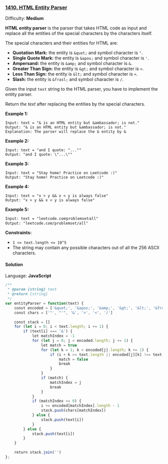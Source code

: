 ### [1410\. HTML Entity Parser](https://leetcode.com/problems/html-entity-parser/)

Difficulty: **Medium**


**HTML entity parser** is the parser that takes HTML code as input and replace all the entities of the special characters by the characters itself.

The special characters and their entities for HTML are:

*   **Quotation Mark:** the entity is `&quot;` and symbol character is `"`.
*   **Single Quote Mark:** the entity is `&apos;` and symbol character is `'`.
*   **Ampersand:** the entity is `&amp;` and symbol character is `&`.
*   **Greater Than Sign:** the entity is `&gt;` and symbol character is `>`.
*   **Less Than Sign:** the entity is `&lt;` and symbol character is `<`.
*   **Slash:** the entity is `&frasl;` and symbol character is `/`.

Given the input `text` string to the HTML parser, you have to implement the entity parser.

Return _the text_ after replacing the entities by the special characters.

**Example 1:**

```
Input: text = "& is an HTML entity but &ambassador; is not."
Output: "& is an HTML entity but &ambassador; is not."
Explanation: The parser will replace the & entity by &
```

**Example 2:**

```
Input: text = "and I quote: "...""
Output: "and I quote: \"...\""
```

**Example 3:**

```
Input: text = "Stay home! Practice on Leetcode :)"
Output: "Stay home! Practice on Leetcode :)"
```

**Example 4:**

```
Input: text = "x > y && x < y is always false"
Output: "x > y && x < y is always false"
```

**Example 5:**

```
Input: text = "leetcode.com⁄problemset⁄all"
Output: "leetcode.com/problemset/all"
```

**Constraints:**

*   `1 <= text.length <= 10^5`
*   The string may contain any possible characters out of all the 256 ASCII characters.


#### Solution

Language: **JavaScript**

```javascript
/**
 * @param {string} text
 * @return {string}
 */
var entityParser = function(text) {
    const encoded = ['&quot;', '&apos;', '&amp;', '&gt;', '&lt;', '&frasl;']
    const chars = ['"', "'", '&', '>', '<', '/']
    
    const stack = []
    for (let i = 0; i < text.length; i += 1) {
        if (text[i] === '&') {
            let matchIndex = -1
            for (let j = 0; j < encoded.length; j += 1) {
                let match = true
                for (let k = 1; k < encoded[j].length; k += 1) {
                    if (i + k >= text.length || encoded[j][k] !== text[i + k]) {
                        match = false
                        break
                    }
                }
                if (match) {
                    matchIndex = j
                    break
                }
            }
            if (matchIndex >= 0) {
                i += encoded[matchIndex].length - 1
                stack.push(chars[matchIndex])
            } else {
                stack.push(text[i])
            }
        } else {
            stack.push(text[i])
        }
    }
    
    return stack.join('')
};
```